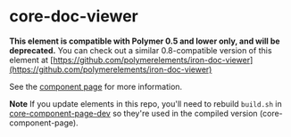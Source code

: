 core-doc-viewer
================

**This element is compatible with Polymer 0.5 and lower only, and will be deprecated.**
You can check out a similar 0.8-compatible version of this element at [https://github.com/polymerelements/iron-doc-viewer](https://github.com/polymerelements/iron-doc-viewer)

See the [component page](https://www.polymer-project.org/0.5/docs/elements/core-doc-viewer.html) for more information.


**Note** If you update elements in this repo, you'll need to rebuild `build.sh` in [core-component-page-dev](https://github.com/Polymer/core-component-page-dev) so they're used in the compiled version (core-component-page).
